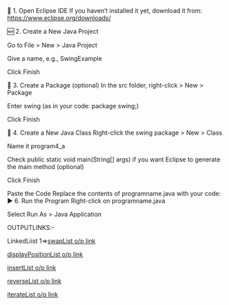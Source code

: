 🔧 1. Open Eclipse IDE If you haven’t installed it yet, download it from: https://www.eclipse.org/downloads/

🆕 2. Create a New Java Project

Go to File > New > Java Project

Give a name, e.g., SwingExample

Click Finish

📁 3. Create a Package (optional) In the src folder, right-click > New > Package

Enter swing (as in your code: package swing;)

Click Finish

📄 4. Create a New Java Class Right-click the swing package > New > Class

Name it program4_a

Check public static void main(String[] args) if you want Eclipse to generate the main method (optional)

Click Finish

Paste the Code Replace the contents of programname.java with your code:
▶️ 6. Run the Program Right-click on programname.java

Select Run As > Java Application

OUTPUTLINKS:-

LinkedLiist 1=>[swapList o/p link](https://github.com/ITpavitra/ADJ_Pavitra-/blob/main/LinkedListPrograms/Screenshot%202025-05-19%20223211.png)

[displayPositionList o/p link](https://github.com/ITpavitra/ADJ_Pavitra-/blob/main/LinkedListPrograms/Screenshot%202025-05-19%20223157.png)

[insertList o/p link](https://github.com/ITpavitra/ADJ_Pavitra-/blob/main/LinkedListPrograms/Screenshot%202025-05-19%20223145.png)

[reverseList o/p link](https://github.com/ITpavitra/ADJ_Pavitra-/blob/main/LinkedListPrograms/Screenshot%202025-05-19%20223131.png)

[iterateList o/p link](https://github.com/ITpavitra/ADJ_Pavitra-/blob/main/LinkedListPrograms/Screenshot%202025-05-19%20223112.png)
